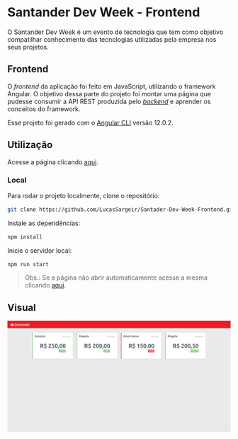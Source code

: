 # Santander Dev Week - Frontend

O Santander Dev Week é um evento de tecnologia que tem como objetivo compatilhar conhecimento das tecnologias utilizadas pela empresa nos seus projetos.



## Frontend

O _frontend_ da aplicação foi feito em JavaScript, utilizando o framework Angular. O objetivo dessa parte do projeto foi montar uma página que pudesse consumir a API REST produzida pelo [_backend_](https://github.com/LucasSargeir/Santader-Dev-Week-Backend) e aprender os conceitos do framework.

Esse projeto foi gerado com o [Angular CLI](https://github.com/angular/angular-cli) versão 12.0.2.



## Utilização

Acesse a página clicando [aqui](https://lucassargeir.github.io/Santader-Dev-Week-Frontend/).



### Local

Para rodar o projeto localmente, clone o repositório:

```bash
git clone https://github.com/LucasSargeir/Santader-Dev-Week-Frontend.git
```

Instale as dependências:

```bash
npm install
```

Inicie o servidor local:

```bash
npm run start
```

> Obs.: Se a página não abrir automaticamente acesse a mesma clicando [aqui](http://localhost:4200).



## Visual

![image-20210529225637531](./images/page.png)
